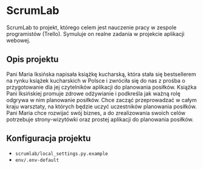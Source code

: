 # ScrumLab
ScrumLab to projekt, którego celem jest nauczenie pracy w zespole programistów (Trello). 
Symuluje on realne zadania w projekcie aplikacji webowej.

## Opis projektu
Pani Maria Iksińska napisała książkę kucharską, która stała się bestsellerem na rynku książek kucharskich w Polsce i zwróciła się do nas z prośba o przygotowanie dla jej czytelników aplikacji do planowania posiłków. Książka Pani Iksińskiej promuje zdrowe odżywianie i podkreśla jak ważną rolę odgrywa w nim planowanie posiłków. Chce zacząć przeprowadzać w całym kraju warsztaty, na których będzie uczyć uczestników planowania posiłków.
Pani Maria chce rozwijać swój biznes, a do zrealizowania swoich celów potrzebuje strony-wizytówki oraz prostej aplikacji do planowania posiłków.

## Konfiguracja projektu
  - `scrumlab/local_settings.py.example`
  - `env/.env-default`
